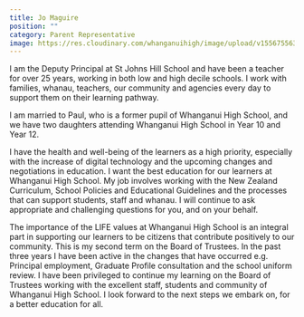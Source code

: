 ```yaml
---
title: Jo Maguire
position: ""
category: Parent Representative
image: https://res.cloudinary.com/whanganuihigh/image/upload/v1556755638/BoT/Jo-Maguire.png
---
```

I am the Deputy Principal at St Johns Hill School and have been a teacher for over 25 years, working in both low and high decile schools. I work with families, whanau, teachers, our community and agencies every day to support them on their learning pathway. 

I am married to Paul, who is a former pupil of Whanganui High School, and we have two daughters attending Whanganui High School in Year 10 and Year 12. 

I have the health and well-being of the learners as a high priority, especially with the increase of digital technology and the upcoming changes and negotiations in education.  I want the best education for our learners at Whanganui High School.  My job involves working with the New Zealand Curriculum, School Policies and Educational Guidelines and the processes that can support students, staff and whanau. I will continue to ask appropriate and challenging questions for you, and on your behalf. 

The importance of the LIFE values at Whanganui High School is an integral part in supporting our learners to be citizens that contribute positively to our community. This is my second term on the Board of Trustees.  In the past three years I have been active in the changes that have occurred e.g. Principal employment, Graduate Profile consultation and the school uniform review. I have been privileged to continue my learning on the Board of Trustees working with the excellent staff, students and community of Whanganui High School.  I look forward to the next steps we embark on, for a better education for all. 

